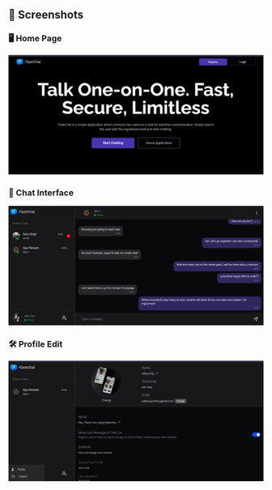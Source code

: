 ## 📸 Screenshots

### 🖥️ Home Page  
![Home Page](./client/public/screenshots/desktop-hero.png)

### 💬 Chat Interface  
![Chat Interface](./client/public/screenshots/chatting.png)

### 🛠️ Profile Edit  
![Profile Page](./client/public/screenshots/profile.png)